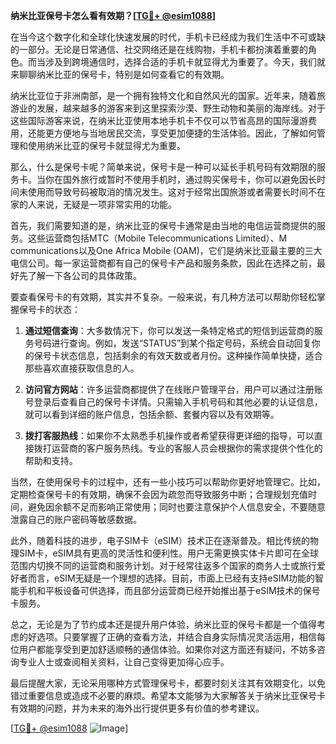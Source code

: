 **纳米比亚保号卡怎么看有效期？[[TG💪+ @esim1088](https://t.me/s/esim1088)]**

在当今这个数字化和全球化快速发展的时代，手机卡已经成为我们生活中不可或缺的一部分。无论是日常通信、社交网络还是在线购物，手机卡都扮演着重要的角色。而当涉及到跨境通信时，选择合适的手机卡就显得尤为重要了。今天，我们就来聊聊纳米比亚的保号卡，特别是如何查看它的有效期。

纳米比亚位于非洲南部，是一个拥有独特文化和自然风光的国家。近年来，随着旅游业的发展，越来越多的游客来到这里探索沙漠、野生动物和美丽的海岸线。对于这些国际游客来说，在纳米比亚使用本地手机卡不仅可以节省高昂的国际漫游费用，还能更方便地与当地居民交流，享受更加便捷的生活体验。因此，了解如何管理和使用纳米比亚的保号卡就显得尤为重要。

那么，什么是保号卡呢？简单来说，保号卡是一种可以延长手机号码有效期限的服务卡。当你在国外旅行或暂时不使用手机时，通过购买保号卡，你可以避免因长时间未使用而导致号码被取消的情况发生。这对于经常出国旅游或者需要长时间不在家的人来说，无疑是一项非常实用的功能。

首先，我们需要知道的是，纳米比亚的保号卡通常是由当地的电信运营商提供的服务。这些运营商包括MTC（Mobile Telecommunications Limited）、M communications以及One Africa Mobile (OAM)，它们是纳米比亚最主要的三大电信公司。每一家运营商都有自己的保号卡产品和服务条款，因此在选择之前，最好先了解一下各公司的具体政策。

要查看保号卡的有效期，其实并不复杂。一般来说，有几种方法可以帮助你轻松掌握保号卡的状态：

1. **通过短信查询**：大多数情况下，你可以发送一条特定格式的短信到运营商的服务号码进行查询。例如，发送“STATUS”到某个指定号码，系统会自动回复你的保号卡状态信息，包括剩余的有效天数或者月份。这种操作简单快捷，适合那些喜欢直接获取信息的人。

2. **访问官方网站**：许多运营商都提供了在线账户管理平台，用户可以通过注册账号登录后查看自己的保号卡详情。只需输入手机号码和其他必要的认证信息，就可以看到详细的账户信息，包括余额、套餐内容以及有效期等。

3. **拨打客服热线**：如果你不太熟悉手机操作或者希望获得更详细的指导，可以直接拨打运营商的客户服务热线。专业的客服人员会根据你的需求提供个性化的帮助和支持。

当然，在使用保号卡的过程中，还有一些小技巧可以帮助你更好地管理它。比如，定期检查保号卡的有效期，确保不会因为疏忽而导致服务中断；合理规划充值时间，避免因余额不足而影响正常使用；同时也要注意保护个人信息安全，不要随意泄露自己的账户密码等敏感数据。

此外，随着科技的进步，电子SIM卡（eSIM）技术正在逐渐普及。相比传统的物理SIM卡，eSIM具有更高的灵活性和便利性。用户无需更换实体卡片即可在全球范围内切换不同的运营商和服务计划。对于经常往返多个国家的商务人士或旅行爱好者而言，eSIM无疑是一个理想的选择。目前，市面上已经有支持eSIM功能的智能手机和平板设备可供选择，而且部分运营商已经开始推出基于eSIM技术的保号卡服务。

总之，无论是为了节约成本还是提升用户体验，纳米比亚的保号卡都是一个值得考虑的好选项。只要掌握了正确的查看方法，并结合自身实际情况灵活运用，相信每位用户都能享受到更加舒适顺畅的通信体验。如果你对这方面还有疑问，不妨多咨询专业人士或查阅相关资料，让自己变得更加得心应手。

最后提醒大家，无论采用哪种方式管理保号卡，都要时刻关注其有效期变化，以免错过重要信息或造成不必要的麻烦。希望本文能够为大家解答关于纳米比亚保号卡有效期的问题，并为未来的海外出行提供更多有价值的参考建议。

[[TG💪+ @esim1088](https://t.me/s/esim1088) ![Image](https://i.postimg.cc/4NQfJmqS/Snipaste-2025-05-13-00-14-12.png)]